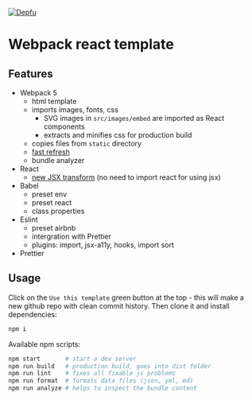 [![Depfu](https://badges.depfu.com/badges/ceccee0a1b5a9569db79f167dcff365e/overview.svg)](https://depfu.com/github/Alex-K1m/webpack-react-template?project_id=22178)

# Webpack react template

## Features

- Webpack 5
  - html template
  - imports images, fonts, css
    - SVG images in `src/images/embed` are imported as React components
    - extracts and minifies css for production build
  - copies files from `static` directory
  - [fast refresh](https://github.com/pmmmwh/react-refresh-webpack-plugin)
  - bundle analyzer
- React
  - [new JSX transform](https://reactjs.org/blog/2020/09/22/introducing-the-new-jsx-transform.html) (no need to import react for using jsx)
- Babel
  - preset env
  - preset react
  - class properties
- Eslint
  - preset airbnb
  - intergration with Prettier
  - plugins: import, jsx-a11y, hooks, import sort
- Prettier

## Usage

Click on the `Use this template` green button at the top - this will make a new github repo with clean commit history. Then clone it and install dependencies:

```sh
npm i
```

Available npm scripts:

```sh
npm start       # start a dev server
npm run build   # production build, goes into dist folder
npm run lint    # fixes all fixable js problems
npm run format  # formats data files (json, yml, md)
npm run analyze # helps to inspect the bundle content
```
